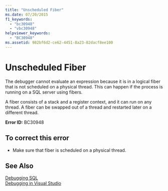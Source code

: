 ```yaml
---
title: "Unscheduled Fiber"
ms.date: 07/20/2015
f1_keywords: 
  - "bc30948"
  - "vbc30948"
helpviewer_keywords: 
  - "BC30948"
ms.assetid: 982bf6d2-ce62-4451-8a23-82dacf8ee100
---
```

# Unscheduled Fiber
The debugger cannot evaluate an expression because it is in a logical fiber that is not scheduled on a physical thread. This can happen if the process is running on a SQL server using fibers.  
  
 A fiber consists of a stack and a register context, and it can run on any thread. A fiber can be swapped out of a thread and restarted later on a different thread.  
  
 **Error ID:** BC30948  
  
## To correct this error  
  
-   Make sure that fiber is scheduled on a physical thread.  
  
## See Also  
 [Debugging SQL](https://msdn.microsoft.com/library/f27c17e6-1d90-49f2-9fc0-d02e6a27f109)  
 [Debugging in Visual Studio](/visualstudio/debugger/debugging-in-visual-studio)
